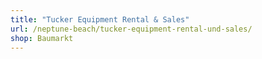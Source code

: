 ```yaml
---
title: "Tucker Equipment Rental & Sales"
url: /neptune-beach/tucker-equipment-rental-und-sales/
shop: Baumarkt
---
```

